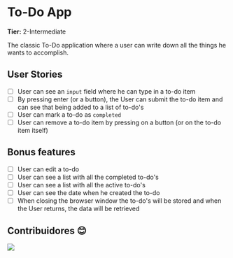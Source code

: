 # To-Do App
**Tier:**  2-Intermediate

The classic To-Do application where a user can write down all the things he wants to accomplish.

## User Stories
- [ ] User can see an  `input`  field where he can type in a to-do item
- [ ] By pressing enter (or a button), the User can submit the to-do item and can see that being added to a list of to-do's
- [ ] User can mark a to-do as  `completed`
- [ ] User can remove a to-do item by pressing on a button (or on the to-do item itself)

## Bonus features
- [ ] User can edit a to-do
- [ ] User can see a list with all the completed to-do's
- [ ] User can see a list with all the active to-do's
- [ ] User can see the date when he created the to-do
- [ ] When closing the browser window the to-do's will be stored and when the User returns, the data will be retrieved

## Contribuidores 😊
<a href="https://github.com/NathanHermes/Helpfest/graphs/contributors">
  <img src="https://contrib.rocks/image?repo=NathanHermes/To-Do-App" />
</a>
